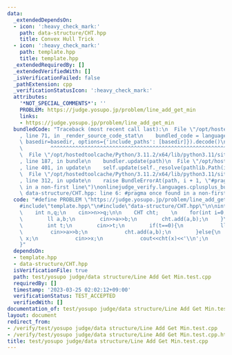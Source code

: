 ```yaml
---
data:
  _extendedDependsOn:
  - icon: ':heavy_check_mark:'
    path: data-structure/CHT.hpp
    title: Convex Hull Trick
  - icon: ':heavy_check_mark:'
    path: template.hpp
    title: template.hpp
  _extendedRequiredBy: []
  _extendedVerifiedWith: []
  _isVerificationFailed: false
  _pathExtension: cpp
  _verificationStatusIcon: ':heavy_check_mark:'
  attributes:
    '*NOT_SPECIAL_COMMENTS*': ''
    PROBLEM: https://judge.yosupo.jp/problem/line_add_get_min
    links:
    - https://judge.yosupo.jp/problem/line_add_get_min
  bundledCode: "Traceback (most recent call last):\n  File \"/opt/hostedtoolcache/Python/3.11.2/x64/lib/python3.11/site-packages/onlinejudge_verify/documentation/build.py\"\
    , line 71, in _render_source_code_stat\n    bundled_code = language.bundle(stat.path,\
    \ basedir=basedir, options={'include_paths': [basedir]}).decode()\n          \
    \         ^^^^^^^^^^^^^^^^^^^^^^^^^^^^^^^^^^^^^^^^^^^^^^^^^^^^^^^^^^^^^^^^^^^^^^^^^^^^^^^^^\n\
    \  File \"/opt/hostedtoolcache/Python/3.11.2/x64/lib/python3.11/site-packages/onlinejudge_verify/languages/cplusplus.py\"\
    , line 187, in bundle\n    bundler.update(path)\n  File \"/opt/hostedtoolcache/Python/3.11.2/x64/lib/python3.11/site-packages/onlinejudge_verify/languages/cplusplus_bundle.py\"\
    , line 401, in update\n    self.update(self._resolve(pathlib.Path(included), included_from=path))\n\
    \  File \"/opt/hostedtoolcache/Python/3.11.2/x64/lib/python3.11/site-packages/onlinejudge_verify/languages/cplusplus_bundle.py\"\
    , line 312, in update\n    raise BundleErrorAt(path, i + 1, \"#pragma once found\
    \ in a non-first line\")\nonlinejudge_verify.languages.cplusplus_bundle.BundleErrorAt:\
    \ data-structure/CHT.hpp: line 6: #pragma once found in a non-first line\n"
  code: "#define PROBLEM \"https://judge.yosupo.jp/problem/line_add_get_min\"\n\n\
    #include\"template.hpp\"\n#include\"data-structure/CHT.hpp\"\n\nint main(){\n\
    \    int n,q;\n    cin>>n>>q;\n\n    CHT cht;    \n    for(int i=0;i<n;i++){\n\
    \        ll a,b;\n        cin>>a>>b;\n        cht.add(a,b);\n    }\n    while(q--){\n\
    \        int t;\n        cin>>t;\n        if(t==0){\n            ll a,b;\n   \
    \         cin>>a>>b;\n            cht.add(a,b);\n        }else{\n            ll\
    \ x;\n            cin>>x;\n            cout<<cht(x)<<'\\n';\n        }\n    }\n\
    }"
  dependsOn:
  - template.hpp
  - data-structure/CHT.hpp
  isVerificationFile: true
  path: test/yosupo judge/data structure/Line Add Get Min.test.cpp
  requiredBy: []
  timestamp: '2023-03-25 02:02:12+09:00'
  verificationStatus: TEST_ACCEPTED
  verifiedWith: []
documentation_of: test/yosupo judge/data structure/Line Add Get Min.test.cpp
layout: document
redirect_from:
- /verify/test/yosupo judge/data structure/Line Add Get Min.test.cpp
- /verify/test/yosupo judge/data structure/Line Add Get Min.test.cpp.html
title: test/yosupo judge/data structure/Line Add Get Min.test.cpp
---
```

